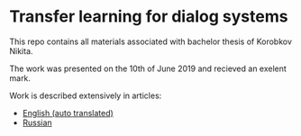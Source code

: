 # Transfer learning for dialog systems

This repo contains all materials associated with bachelor thesis of Korobkov Nikita.  

The work was presented on the 10th of June 2019 and recieved an exelent mark.

Work is described extensively in articles:  
- [English (auto translated)](https://github.com/nkorobkov/transfer-learning-for-dialog-systems/blob/master/article-eng.pdf)   
- [Russian](https://github.com/nkorobkov/transfer-learning-for-dialog-systems/blob/master/article.pdf)
